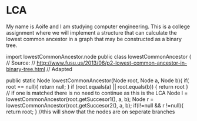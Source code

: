 # LCA
My name is Aoife and I am studying computer engineering. This is a college assignment where we will implement a structure that can calculate the lowest common ancestor in a graph that may be constructed as a binary tree. 


import lowestCommonAncestor.node
public class lowestCommonAncestor {
	  // Source:
		// http://www.fusu.us/2013/06/p2-lowest-common-ancestor-in-binary-tree.html
		// Adapted
    
public static Node lowestCommonAncestor(Node root, Node a, Node b){
if( root == null){
return null;
}
if (root.equals(a) || root.equals(b)) {
return root 
}
// if one is matched there is no need to continue as this is the LCA
Node l = lowestCommonAncestor(root.getSuccesor1(), a, b);
Node r = lowestCommonAncestor(root.getSuccesor2(), a, b);
if(l!=null && r !=null){
return root;
}
//this will show that the nodes are on seperate branches
